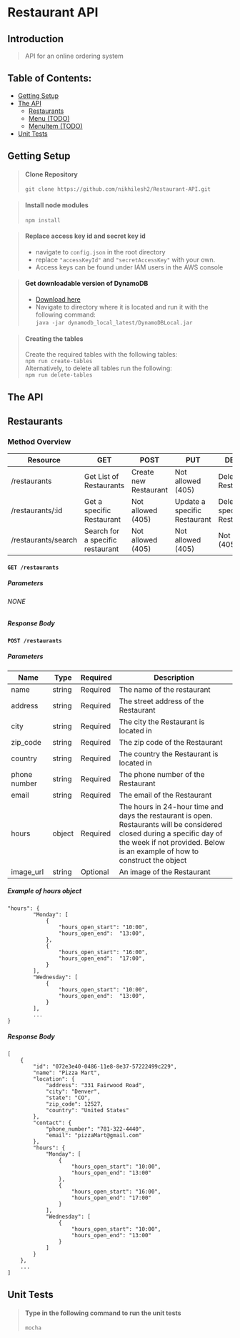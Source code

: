 # Restaurant API

## Introduction

> API for an online ordering system

## Table of Contents:
* [Getting Setup](#setup)
* [The API](#TheAPI) <br />
	* [Restaurants](#restaurants)
	* [Menu (TODO)](#menu)
	* [MenuItem (TODO)](#menuitem)
* [Unit Tests](#unittests)


<a name="setup" />

## Getting Setup

> #### Clone Repository 
>  ```git clone https://github.com/nikhilesh2/Restaurant-API.git```


> #### Install node modules
> ```npm install```

> #### Replace access key id and secret key id
> 	* navigate to ``config.json`` in the root directory <br />
> 	* replace ``"accessKeyId"`` and ``"secretAccessKey"`` with your own. <br />
> 	* Access keys can be found under IAM users in the AWS console <br />


> #### Get downloadable version of DynamoDB
>	* [Download here](https://docs.aws.amazon.com/amazondynamodb/latest/developerguide/DynamoDBLocal.html#DynamoDBLocal.DownloadingAndRunning) <br />
>	* Navigate to directory where it is located and run it with the following command: <br />
> ```java -jar dynamodb_local_latest/DynamoDBLocal.jar```

> #### Creating the tables
> Create the required tables with the following tables: <br />
> ```npm run create-tables``` <br />
> Alternatively, to delete all tables run the following: <br />
> ```npm run delete-tables```


<a name="TheAPI" />

## The API
## Restaurants

### Method Overview

| Resource | GET | POST | PUT | DELETE
| --- | --- | --- | --- | --- |
| /restaurants | Get List of Restaurants | Create new Restaurant | Not allowed (405) | Delete all Restaurants
| /restaurants/:id | Get a specific Restaurant | Not allowed (405) | Update a specific Restaurant | Delete a specific Restaurant
| /restaurants/search | Search for a specific restaurant | Not allowed (405) | Not allowed (405) | Not allowed (405)

#### ```GET /restaurants```
##### Parameters
###### NONE

##### Response Body


#### ```POST /restaurants```
##### Parameters
| Name | Type | Required | Description |
| --- | --- | --- | --- |
| name | string | Required | The name of the restaurant |
| address | string | Required| The street address of the Restaurant |
| city | string | Required | The city the Restaurant is located in |
| zip_code | string | Required | The zip code of the Restaurant |
| country | string | Required | The country the Restaurant is located in |
| phone number | string | Required | The phone number of the Restaurant |
| email | string | Required | The email of the Restaurant |
| hours | object | Required | The hours in 24-hour time and days the restaurant is open. Restaurants will be considered closed during a specific day of the week if not provided. Below is an example of how to construct the object  |
| image_url | string | Optional | An image of the Restaurant |

##### Example of hours object
```
"hours": {
    	"Monday": [
            {
                "hours_open_start": "10:00",
                "hours_open_end":  "13:00",
            },
            {
                "hours_open_start": "16:00",
                "hours_open_end":  "17:00",
            }
        ],
        "Wednesday": [
            {
                "hours_open_start": "10:00",
                "hours_open_end":  "13:00",
            }
        ], 
        ...
}
```
##### Response Body
```
[
    {
        "id": "072e3e40-0486-11e8-8e37-57222499c229",
        "name": "Pizza Mart",
        "location": {
            "address": "331 Fairwood Road",
            "city": "Denver",
            "state": "CO",
            "zip_code": 12527,
            "country": "United States"
        },
        "contact": {
            "phone_number": "781-322-4440",
            "email": "pizzaMart@gmail.com"
        },
        "hours": {
            "Monday": [
                {
                    "hours_open_start": "10:00",
                    "hours_open_end": "13:00"
                },
                {
                    "hours_open_start": "16:00",
                    "hours_open_end": "17:00"
                }
            ],
            "Wednesday": [
                {
                    "hours_open_start": "10:00",
                    "hours_open_end": "13:00"
                }
            ]
        }
    },
    ...
]
```

<a name="unittests" />

## Unit Tests

> #### Type in the following command to run the unit tests
>  ```mocha```

